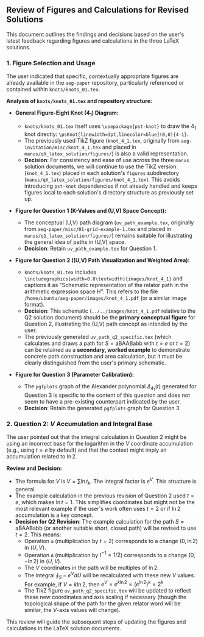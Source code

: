 ## Review of Figures and Calculations for Revised Solutions

This document outlines the findings and decisions based on the user's latest feedback regarding figures and calculations in the three LaTeX solutions.

### 1. Figure Selection and Usage

The user indicated that specific, contextually appropriate figures are already available in the `aeg-paper` repository, particularly referenced or contained within `knots/knots_01.tex`.

**Analysis of `knots/knots_01.tex` and repository structure:**

*   **General Figure-Eight Knot ($4_1$) Diagram:**
    *   `knots/knots_01.tex` itself uses `\usepackage{pst-knot}` to draw the $4_1$ knot directly: `\psKnot[linewidth=3pt,linecolor=blue](0,0){4-1}`.
    *   The previously used TikZ figure (`knot_4_1.tex`, originally from `aeg-invitation/misc/knot_4_1.tex` and placed in `manus/qX_latex_solution/figures/`) is also a valid representation.
    *   **Decision**: For consistency and ease of use across the three `manus` solution documents, we will continue to use the TikZ version (`knot_4_1.tex`) placed in each solution's `figures` subdirectory (`manus/qX_latex_solution/figures/knot_4_1.tex`). This avoids introducing `pst-knot` dependencies if not already handled and keeps figures local to each solution's directory structure as previously set up.

*   **Figure for Question 1 (K-Values and (U,V) Space Concept):**
    *   The conceptual (U,V) path diagram (`uv_path_example.tex`, originally from `aeg-paper/misc/01-grid-example-1.tex` and placed in `manus/q1_latex_solution/figures/`) remains suitable for illustrating the general idea of paths in (U,V) space.
    *   **Decision**: Retain `uv_path_example.tex` for Question 1.

*   **Figure for Question 2 ((U,V) Path Visualization and Weighted Area):**
    *   `knots/knots_01.tex` includes `\includegraphics[width=0.8\textwidth]{images/knot_4_1}` and captions it as "Schematic representation of the relator path in the arithmetic expression space H". This refers to the file `/home/ubuntu/aeg-paper/images/knot_4_1.pdf` (or a similar image format).
    *   **Decision**: This schematic (`../../images/knot_4_1.pdf` relative to the Q2 solution document) should be the **primary conceptual figure** for Question 2, illustrating the (U,V) path concept as intended by the user.
    *   The previously generated `uv_path_q2_specific.tex` (which calculates and draws a path for $S = \text{aBAABabb}$ with $t=e$ or $t=2$) can be retained as a **secondary, worked example** to demonstrate concrete path construction and area calculation, but it must be clearly distinguished from the user's primary schematic.

*   **Figure for Question 3 (Parameter Calibration):**
    *   The `pgfplots` graph of the Alexander polynomial $\Delta_{4_1}(t)$ generated for Question 3 is specific to the content of this question and does not seem to have a pre-existing counterpart indicated by the user.
    *   **Decision**: Retain the generated `pgfplots` graph for Question 3.

### 2. Question 2: $V$ Accumulation and Integral Base

The user pointed out that the integral calculation in Question 2 might be using an incorrect base for the logarithm in the $V$ coordinate accumulation (e.g., using $t=e$ by default) and that the context might imply an accumulation related to $\ln 2$.

**Review and Decision:**

*   The formula for $V$ is $V = \sum \ln t_k$. The integral factor is $e^V$. This structure is general.
*   The example calculation in the previous revision of Question 2 used $t=e$, which makes $\ln t = 1$. This simplifies coordinates but might not be the most relevant example if the user's work often uses $t=2$ or if $\ln 2$ accumulation is a key concept.
*   **Decision for Q2 Revision**: The example calculation for the path $S = \text{aBAABabb}$ (or another suitable short, closed path) will be revised to use $t=2$. This means:
    *   Operation `a` (multiplication by $t=2$) corresponds to a change $(0, \ln 2)$ in $(U,V)$.
    *   Operation `A` (multiplication by $t^{-1}=1/2$) corresponds to a change $(0, -\ln 2)$ in $(U,V)$.
    *   The $V$ coordinates in the path will be multiples of $\ln 2$.
    *   The integral $\oint_S -e^V dU$ will be recalculated with these new $V$ values. For example, if $V = k 
 \ln 2$, then $e^V = e^{k 
 \ln 2} = (e^{\ln 2})^k = 2^k$.
    *   The TikZ figure `uv_path_q2_specific.tex` will be updated to reflect these new coordinates and axis scaling if necessary (though the topological shape of the path for the given relator word will be similar, the $V$-axis values will change).

This review will guide the subsequent steps of updating the figures and calculations in the LaTeX solution documents.
